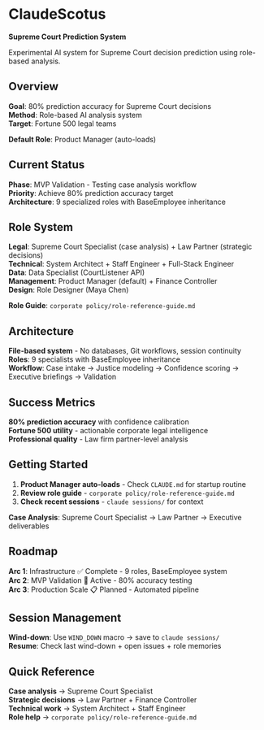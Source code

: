 # ClaudeScotus
**Supreme Court Prediction System**

Experimental AI system for Supreme Court decision prediction using role-based analysis.

## Overview

**Goal**: 80% prediction accuracy for Supreme Court decisions  
**Method**: Role-based AI analysis system  
**Target**: Fortune 500 legal teams  

**Default Role**: Product Manager (auto-loads)

## Current Status

**Phase**: MVP Validation - Testing case analysis workflow  
**Priority**: Achieve 80% prediction accuracy target  
**Architecture**: 9 specialized roles with BaseEmployee inheritance

## Role System

**Legal**: Supreme Court Specialist (case analysis) + Law Partner (strategic decisions)  
**Technical**: System Architect + Staff Engineer + Full-Stack Engineer  
**Data**: Data Specialist (CourtListener API)  
**Management**: Product Manager (default) + Finance Controller  
**Design**: Role Designer (Maya Chen)

**Role Guide**: `corporate policy/role-reference-guide.md`

## Architecture

**File-based system** - No databases, Git workflows, session continuity  
**Roles**: 9 specialists with BaseEmployee inheritance  
**Workflow**: Case intake → Justice modeling → Confidence scoring → Executive briefings → Validation

## Success Metrics

**80% prediction accuracy** with confidence calibration  
**Fortune 500 utility** - actionable corporate legal intelligence  
**Professional quality** - Law firm partner-level analysis

## Getting Started

1. **Product Manager auto-loads** - Check `CLAUDE.md` for startup routine
2. **Review role guide** - `corporate policy/role-reference-guide.md`
3. **Check recent sessions** - `claude sessions/` for context

**Case Analysis**: Supreme Court Specialist → Law Partner → Executive deliverables

## Roadmap

**Arc 1**: Infrastructure ✅ Complete - 9 roles, BaseEmployee system  
**Arc 2**: MVP Validation 🎯 Active - 80% accuracy testing  
**Arc 3**: Production Scale 📋 Planned - Automated pipeline

## Session Management

**Wind-down**: Use `WIND_DOWN` macro → save to `claude sessions/`  
**Resume**: Check last wind-down + open issues + role memories

## Quick Reference

**Case analysis** → Supreme Court Specialist  
**Strategic decisions** → Law Partner + Finance Controller  
**Technical work** → System Architect + Staff Engineer  
**Role help** → `corporate policy/role-reference-guide.md`